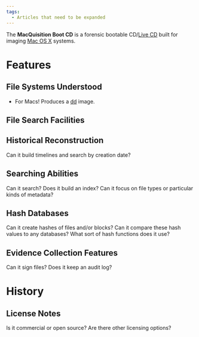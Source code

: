 ```yaml
---
tags:
  - Articles that need to be expanded
---
```

The **MacQuisition Boot CD** is a forensic bootable CD/[Live CD](live_cd.md)
built for imaging [Mac OS X](mac_os_x.md) systems.

# Features

## File Systems Understood

- For Macs! Produces a [dd](dd.md) image.

## File Search Facilities

## Historical Reconstruction

Can it build timelines and search by creation date?

## Searching Abilities

Can it search? Does it build an index? Can it focus on file types or
particular kinds of metadata?

## Hash Databases

Can it create hashes of files and/or blocks? Can it compare these hash
values to any databases? What sort of hash functions does it use?

## Evidence Collection Features

Can it sign files? Does it keep an audit log?

# History

## License Notes

Is it commercial or open source? Are there other licensing options?
